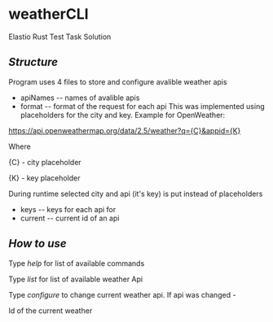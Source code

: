# weatherCLI
Elastio Rust Test Task Solution

## _Structure_

Program uses 4 files to store and configure avalible weather apis

- apiNames -- names of avalible apis
- format   -- format of the request for each api
This was implemented using placeholders for the city and key. Example for OpenWeather:

https://api.openweathermap.org/data/2.5/weather?q={C}&appid={K}

Where

{C} - city placeholder

{K} - key placeholder

During runtime selected city and api (it's key) is put instead of placeholders



- keys     -- keys for each api for 
- current  -- current id of an api

## _How to use_

Type _help_ for list of available commands



Type _list_ for list of available weather Api


Type _configure_ <apiName> to change current weather api. If api was changed - 
  
Id of the current weather
